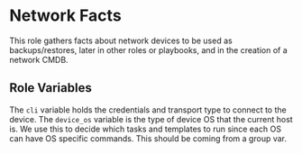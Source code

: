 Network Facts
=========

This role gathers facts about network devices to be used as backups/restores, later in other roles or playbooks, and in the creation of a network CMDB.

Role Variables
--------------

The `cli` variable holds the credentials and transport type to connect to the device.
The `device_os` variable is the type of device OS that the current host is. We use this to decide which tasks and templates to run since each OS can have OS specific commands. This should be coming from a group var.
